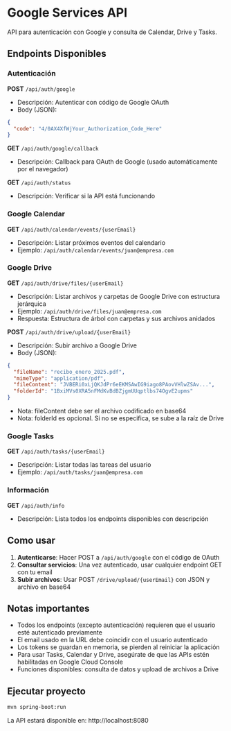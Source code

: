 # Google Services API

API para autenticación con Google y consulta de Calendar, Drive y Tasks.

## Endpoints Disponibles

### Autenticación

**POST** `/api/auth/google`
- Descripción: Autenticar con código de Google OAuth
- Body (JSON):
```json
{
  "code": "4/0AX4XfWjYour_Authorization_Code_Here"
}
```

**GET** `/api/auth/google/callback`
- Descripción: Callback para OAuth de Google (usado automáticamente por el navegador)

**GET** `/api/auth/status`
- Descripción: Verificar si la API está funcionando

### Google Calendar

**GET** `/api/auth/calendar/events/{userEmail}`
- Descripción: Listar próximos eventos del calendario
- Ejemplo: `/api/auth/calendar/events/juan@empresa.com`

### Google Drive

**GET** `/api/auth/drive/files/{userEmail}`
- Descripción: Listar archivos y carpetas de Google Drive con estructura jerárquica
- Ejemplo: `/api/auth/drive/files/juan@empresa.com`
- Respuesta: Estructura de árbol con carpetas y sus archivos anidados

**POST** `/api/auth/drive/upload/{userEmail}`
- Descripción: Subir archivo a Google Drive
- Body (JSON):
```json
{
  "fileName": "recibo_enero_2025.pdf",
  "mimeType": "application/pdf",
  "fileContent": "JVBERi0xLjQKJdPr6eEKMSAwIG9iago8PAovVHlwZSAv...",
  "folderId": "1BxiMVs0XRA5nFMdKvBdBZjgmUUqptlbs74OgvE2upms"
}
```
- Nota: fileContent debe ser el archivo codificado en base64
- Nota: folderId es opcional. Si no se especifica, se sube a la raíz de Drive

### Google Tasks

**GET** `/api/auth/tasks/{userEmail}`
- Descripción: Listar todas las tareas del usuario
- Ejemplo: `/api/auth/tasks/juan@empresa.com`

### Información

**GET** `/api/auth/info`
- Descripción: Lista todos los endpoints disponibles con descripción

## Como usar

1. **Autenticarse**: Hacer POST a `/api/auth/google` con el código de OAuth
2. **Consultar servicios**: Una vez autenticado, usar cualquier endpoint GET con tu email
3. **Subir archivos**: Usar POST `/drive/upload/{userEmail}` con JSON y archivo en base64

## Notas importantes

- Todos los endpoints (excepto autenticación) requieren que el usuario esté autenticado previamente
- El email usado en la URL debe coincidir con el usuario autenticado
- Los tokens se guardan en memoria, se pierden al reiniciar la aplicación
- Para usar Tasks, Calendar y Drive, asegúrate de que las APIs estén habilitadas en Google Cloud Console
- Funciones disponibles: consulta de datos y upload de archivos a Drive

## Ejecutar proyecto

```bash
mvn spring-boot:run
```

La API estará disponible en: http://localhost:8080